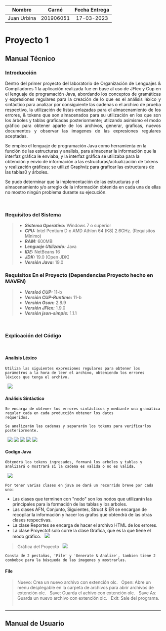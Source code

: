 | Nombre | Carné | Fecha Entrega |
|:-:|:-:|:-:|
|Juan Urbina| 201906051| 17-03-2023 |
# Proyecto 1
## Manual Técnico
### Introducción
<p style="text-align: justify;">
Dentro del primer proyecto del laboratorio de Organización de Lenguajes  & Compiladores 1 la aplicación realizada fue en base al uso de JFlex y Cup en el lenguaje de programación Java, abordando los conceptos de gramáticas y expresiones regulares para la creación de lo que es el análisis léxico y sintáctico para analizar por consiguiente las cadenas o el archivo de prueba respectivo, la utilización de listas enlazadas para el almacenamiento de los errores, & tokens que son almacenados para su utilización en los que son los árboles y tablas graficadas posteriormente; utlizando asimismo el modo gráfico para obtener aparte de los archivos, generar, graficas, nuevos documentos y observar las imagenes de las expresiones regulares aceptadas.

Se empleo el lenguaje de programación Java como herramienta en la función de las estructuras y analisis, para almacenar la información que la interfaz gráfica le enviaba, y la interfaz gráfica se utilizaba para la obtención y envío de información a las estructuras/actualización de tokens y realización gráficas; se utilizó Graphviz para graficar las estructuras de las tablas0 y árboles.

Se pudo determinar que la implementación de las estructuras y el almacenamiento y/o arreglo de la información obtenida en cada una de ellas no mostro ningún problema durante su ejecución.</p>

&nbsp;
### Requisitos del Sistema


>- **_Sistema Operativo:_** Windows 7 o superior
>- **_CPU:_** Intel Pentium D o AMD Athlon 64 (K8) 2.6GHz. (Requisitos Mínimo)
>- **_RAM:_** 600MB
>- **_Lenguaje Utilizado:_** Java
>- **_IDE:_** NetBeans 16
>- **_JDK:_** 19.0 (Open JDK)
>- **_Versión Java:_** 19.0
&nbsp;
### Requisitos En el Proyecto (Dependencias Proyecto hecho en MAVEN)


>- **_Versioó CUP:_** 11-b
>- **_Versión CUP-Runtime:_** 11-b
>- **_Versión Gson:_** 2.8.9
>- **_Versión JFlex:_** 1.9.0
>- **_Versión json-simple:_** 1.1.1

&nbsp;
### Explicación del Código
&nbsp;
#### Analisis Léxico
```
Utiliza las siguientes expresiones regulares para obtener los parámetros a la hora de leer el archivo, obteniendo los errores
léxicos que tenga el archivo.
```
&nbsp;
![](../Assets/Proyecto1/lexico.png)
&nbsp;
#### Análisis Sintáctico
```
Se encarga de obtener los errores sintácticos y mediante una gramática regular cada en cada producción obtener los datos
requeridos.

Se analizarán las cadenas y separarán los tokens para verificarlos posteriormente.
```
&nbsp;
![](../Assets/Proyecto1/sintactico.png)
![](../Assets/Proyecto1/sintactico01.png)
![](../Assets/Proyecto1/sintactico02.png)
![](../Assets/Proyecto1/sintactico03.png)
![](../Assets/Proyecto1/sintactico04.png)
&nbsp;

#### Codigo Java
```
Obtendrá los tokens ingresados, formará los arboles y tablas y analizará o mostrará si la cadena es valida o no es valida.
```
&nbsp;
![](../Assets/Proyecto1/proyecto1.png)
&nbsp;
```
Por tener varias clases en java se dará un recorrido breve por cada uno:
```
- Las clases que terminen con "nodo" son los nodos que utilizarán las principales para la formación de las tablas y los arboles.
- Las clases AFN, Conjunto, Siguientes, Struct & ER se encargan de recopilar la información y hacer los grafos que obtendrá de las otras clases respectivas.
- La clase Reportes se encarga de hacer el archivo HTML de los errores.
- La clase Proyecto1 solo corre la clase Grafica, que es la que tiene el modo gráfico.
&nbsp;
![](../Assets/Proyecto1/graf.png)
&nbsp;
>Gráfica del Proyecto
&nbsp;
![](../Assets/Proyecto1/grafica.png)
&nbsp;
```
Consta de 2 pestañas, 'File' y 'Generate & Analize', tambien tiene 2 combobox para la búsqueda de las imagenes y mostrarlas.
```
#### File
>Nuevo: Crea un nuevo archivo con extención olc.
&nbsp;
>Open: Abre un menu desplegable en la carpeta de archivos para abrir archivos de extención olc. 
&nbsp;
>Save: Guarda el achivo con extención olc.
&nbsp;
>Save As: Guarda un nuevo archivo con extención olc.
&nbsp;
>Exit: Sale del programa.
&nbsp;
---
## Manual de Usuario